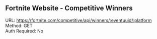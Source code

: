 ## Fortnite Website - Competitive Winners

URL: https://fortnite.com/competitive/api/winners/:eventuuid/:platform \
Method: GET \
Auth Required: No